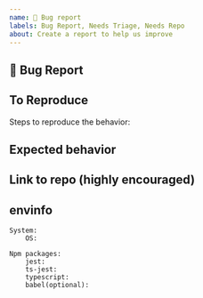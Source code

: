 ```yaml
---
name: 🐛 Bug report
labels: Bug Report, Needs Triage, Needs Repo
about: Create a report to help us improve
---
```


## 🐛 Bug Report

<!-- A clear and concise description of what the bug is. -->

## To Reproduce

Steps to reproduce the behavior:

## Expected behavior

<!-- A clear and concise description of what you expected to happen. -->

## Link to repo (highly encouraged)

<!--
Please provide either a minimal repository either on GitHub or GitLab.
Issues without a reproduction link are likely to stall.
-->

## envinfo

```
System:
    OS:

Npm packages:
    jest:
    ts-jest:
    typescript:
    babel(optional):
```
